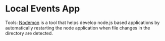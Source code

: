 # Local Events App

Tools:
[Nodemon](https://www.npmjs.com/package/nodemon) is a tool that helps develop node.js based applications by automatically restarting the node application when file changes in the directory are detected.
